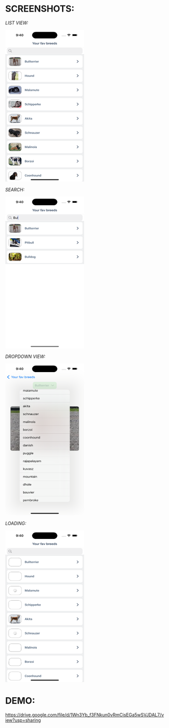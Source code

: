 # SCREENSHOTS:

*LIST VIEW:*

<img src="List.png" width="250" height="480" >

*SEARCH:*

<img src="Search.png" width="250" height="480" >

*DROPDOWN VIEW:*

<img src="dropdown.png" width="250" height="480" >

*LOADING:*

<img src="loading.png" width="250" height="480" >


# DEMO:
https://drive.google.com/file/d/1Wn3Yb_f3FNkun0vRmCisEGa5wSVJDAL7/view?usp=sharing
